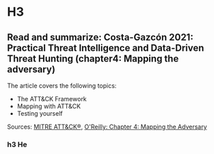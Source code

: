 # H3 

## Read and summarize: Costa-Gazcón 2021: Practical Threat Intelligence and Data-Driven Threat Hunting (chapter4: Mapping the adversary)

The article covers the following topics: 

+ The ATT&CK Framework
+ Mapping with ATT&CK
+ Testing yourself



Sources: [MITRE ATT&CK®](https://attack.mitre.org/), [O'Reilly: Chapter 4: Mapping the Adversary](https://learning.oreilly.com/library/view/practical-threat-intelligence/9781838556372/B13376_04_Final_SK_ePub.xhtml#_idParaDest-71)


### h3 He
